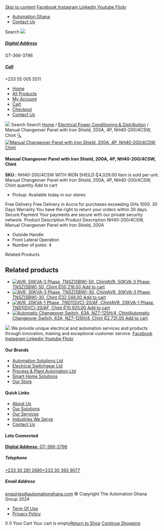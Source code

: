 [Skip to content](https://store.automationghana.com/product/manual-changeover-panel-with-iron-shield-200a-4p/#content)
[ Facebook ](https://www.facebook.com/automationgh/) [ Instagram ](https://www.instagram.com/automationgh/) [ Linkedin ](https://www.linkedin.com/company/the-automation-ghana-limited/) [ Youtube ](https://www.youtube.com/channel/UCurrRDUSm5oIW39VXjn1u0w) [ Flickr ](https://www.flickr.com/photos/181794037@N07/)
  * [ Automation Ghana ](https://automationghana.com)
  * [ Contact Us ](https://store.automationghana.com/contact/)


Search
[ ![](https://store.automationghana.com/wp-content/uploads/2024/04/Website-TAGG-Logo-BLUE.png) ](https://store.automationghana.com/)
[ ](https://maps.app.goo.gl/m4xeaagWCNbLk4jM6)
#####  [ Digital Address ](https://maps.app.goo.gl/m4xeaagWCNbLk4jM6)
GT-366-3796 
[ ](tel:+233550055511)
#####  [ Call ](tel:+233550055511)
+233 55 005 5511 
  * [Home](https://store.automationghana.com/)
  * [All Products](https://store.automationghana.com/shop/)
  * [My Account](https://store.automationghana.com/my-account/)
  * [Cart](https://store.automationghana.com/cart/)
  * [Checkout](https://store.automationghana.com/checkout/)
  * [Contact Us](https://store.automationghana.com/contact/)


[![](https://store.automationghana.com/wp-content/uploads/2024/04/AutomationGhana_logo_white.png)](https://store.automationghana.com)
Search
Search
[Home](https://store.automationghana.com) / [Electrical Power Conditioning & Distribution](https://store.automationghana.com/product-category/electrical-power-distribution/) / Manual Changeover Panel with Iron Shield, 200A, 4P, NH40-200/4CSW, Chint
[🔍](https://store.automationghana.com/product/manual-changeover-panel-with-iron-shield-200a-4p/)
[![Manual Changeover Panel with Iron Shield, 200A, 4P, NH40-200/4CSW, Chint](https://store.automationghana.com/wp-content/uploads/2019/12/AUTOMATIC-TRANSFER-SWITCH-1.jpg)](https://store.automationghana.com/wp-content/uploads/2019/12/AUTOMATIC-TRANSFER-SWITCH-1.jpg)
####  Manual Changeover Panel with Iron Shield, 200A, 4P, NH40-200/4CSW, Chint 
**SKU :** NH40-200/4CSW WITH IRON SHEILD 
₵4,029.00
Item is sold per unit.
Manual Changeover Panel with Iron Shield, 200A, 4P, NH40-200/4CSW, Chint quantity
Add to cart
  * Pickup: Available today in our stores


Free Delivery 
Free Delivery in Accra for purchases exceeding GHs 1000. 
30 Days Warranty 
You have the right to return your orders within 30 days. 
Secure Payment 
Your payments are secure with our private security network. 
Product Description
Product Description
NH40-200/4CSW, Manual Changeover Panel with Iron Shield, 200A 
  * Outside Handle
  * Front Lateral Operation
  * Number of poles: 4


Related Products 
## Related products
  * [![AVR, 50KVA-3 Phase, TNSZ\(SBW\)-50, Chint](https://store.automationghana.com/wp-content/uploads/2020/04/TNSZSBW-30-300x300.jpg)AVR, 50KVA-3 Phase, TNSZ(SBW)-50, Chint ₵50,216.00 ](https://store.automationghana.com/product/avr-tnszsbw-50-chint/)
[Add to cart](https://store.automationghana.com/product/manual-changeover-panel-with-iron-shield-200a-4p/?add-to-cart=1640)
  * [![AVR, 30KVA-3 Phase, TNSZ\(SBW\)-30, Chint](https://store.automationghana.com/wp-content/uploads/2020/04/TNSZSBW-30-300x300.jpg)AVR, 30KVA-3 Phase, TNSZ(SBW)-30, Chint ₵32,548.00 ](https://store.automationghana.com/product/avr-tnszsbw-30-chint/)
[Add to cart](https://store.automationghana.com/product/manual-changeover-panel-with-iron-shield-200a-4p/?add-to-cart=1639)
  * [![AVR, 20KVA-1 Phase, TND1\(SVC\)-20/AF, Chint](https://store.automationghana.com/wp-content/uploads/2020/04/TND1SVC-20_AF-300x300.png)AVR, 20KVA-1 Phase, TND1(SVC)-20/AF, Chint ₵10,925.00 ](https://store.automationghana.com/product/avr-tnd1svc-20-af-chint/)
[Add to cart](https://store.automationghana.com/product/manual-changeover-panel-with-iron-shield-200a-4p/?add-to-cart=1636)
  * [![Automatic Changeover Switch, 63A, NZ7-125H/4, Chint](https://store.automationghana.com/wp-content/uploads/2020/04/automatic-changeover.jpg)Automatic Changeover Switch, 63A, NZ7-125H/4, Chint ₵2,731.00 ](https://store.automationghana.com/product/automatic-changeover-switch-nz7-125h-4-63a-chint/)
[Add to cart](https://store.automationghana.com/product/manual-changeover-panel-with-iron-shield-200a-4p/?add-to-cart=1627)


![](https://store.automationghana.com/wp-content/uploads/2024/04/AutomationGhana_logo_white.png)
We provide unique electrical and automation services and products through innovation, training and exceptional customer service.
[ Facebook ](https://www.facebook.com/automationgh/) [ Instagram ](https://www.instagram.com/automationgh/) [ Linkedin ](https://www.linkedin.com/company/the-automation-ghana-limited/) [ Youtube ](https://www.youtube.com/channel/UCurrRDUSm5oIW39VXjn1u0w) [ Flickr ](https://www.flickr.com/photos/181794037@N07/)
#### Our Brands
  * [ Automation Solutions Ltd ](https://store.automationghana.com/product/manual-changeover-panel-with-iron-shield-200a-4p/)
  * [ Electrical Switchgear Ltd ](https://store.automationghana.com/product/manual-changeover-panel-with-iron-shield-200a-4p/)
  * [ Process & Plant Automation Ltd ](https://store.automationghana.com/product/manual-changeover-panel-with-iron-shield-200a-4p/)
  * [ Smart Home Solutions ](https://store.automationghana.com/product/manual-changeover-panel-with-iron-shield-200a-4p/)
  * [ Our Store ](https://store.automationghana.com/product/manual-changeover-panel-with-iron-shield-200a-4p/)


#### Quick Links
  * [ About Us ](https://store.automationghana.com/product/manual-changeover-panel-with-iron-shield-200a-4p/)
  * [ Our Solutions ](https://store.automationghana.com/product/manual-changeover-panel-with-iron-shield-200a-4p/)
  * [ Our Services ](https://store.automationghana.com/product/manual-changeover-panel-with-iron-shield-200a-4p/)
  * [ Industries We Serve ](https://store.automationghana.com/product/manual-changeover-panel-with-iron-shield-200a-4p/)
  * [ Contact Us ](https://store.automationghana.com/product/manual-changeover-panel-with-iron-shield-200a-4p/)


#### Lets Connected
[**Digital Address:** GT-366-3796](https://maps.app.goo.gl/m4xeaagWCNbLk4jM6)
#####  Telephone 
[ +233 30 281 2680](tel:+233302812680)[+233 30 393 9077](https://store.automationghana.com/product/manual-changeover-panel-with-iron-shield-200a-4p/+233303939077)
#####  Email Address 
enquiries@automationghana.com 
© Copyright The Automation Ghana Group 2024
  * [ Term Of Use ](https://store.automationghana.com/product/manual-changeover-panel-with-iron-shield-200a-4p/)
  * [ Privacy Policy ](https://store.automationghana.com/product/manual-changeover-panel-with-iron-shield-200a-4p/)


0
0
Your Cart
Your cart is empty[Return to Shop](https://store.automationghana.com/shop/)
[Continue Shopping](https://store.automationghana.com/product/manual-changeover-panel-with-iron-shield-200a-4p/)
